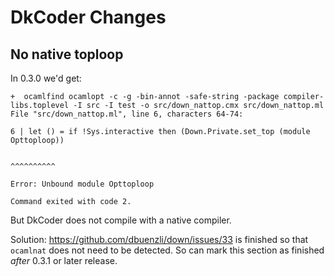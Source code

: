 # DkCoder Changes

## No native toploop

In 0.3.0 we'd get:

```text
+  ocamlfind ocamlopt -c -g -bin-annot -safe-string -package compiler-libs.toplevel -I src -I test -o src/down_nattop.cmx src/down_nattop.ml
File "src/down_nattop.ml", line 6, characters 64-74:

6 | let () = if !Sys.interactive then (Down.Private.set_top (module Opttoploop))

                                                                    ^^^^^^^^^^

Error: Unbound module Opttoploop

Command exited with code 2.
```

But DkCoder does not compile with a native compiler.

Solution: <https://github.com/dbuenzli/down/issues/33> is finished so that `ocamlnat` does not need to be detected.
So can mark this section as finished _after_ 0.3.1 or later release.
